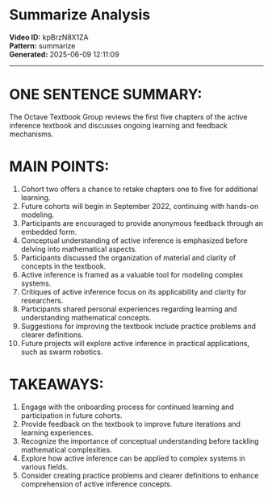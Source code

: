 # Summarize Analysis

**Video ID:** kpBrzN8X1ZA  
**Pattern:** summarize  
**Generated:** 2025-06-09 12:11:09  

---

# ONE SENTENCE SUMMARY:
The Octave Textbook Group reviews the first five chapters of the active inference textbook and discusses ongoing learning and feedback mechanisms.

# MAIN POINTS:
1. Cohort two offers a chance to retake chapters one to five for additional learning.
2. Future cohorts will begin in September 2022, continuing with hands-on modeling.
3. Participants are encouraged to provide anonymous feedback through an embedded form.
4. Conceptual understanding of active inference is emphasized before delving into mathematical aspects.
5. Participants discussed the organization of material and clarity of concepts in the textbook.
6. Active inference is framed as a valuable tool for modeling complex systems.
7. Critiques of active inference focus on its applicability and clarity for researchers.
8. Participants shared personal experiences regarding learning and understanding mathematical concepts.
9. Suggestions for improving the textbook include practice problems and clearer definitions.
10. Future projects will explore active inference in practical applications, such as swarm robotics.

# TAKEAWAYS:
1. Engage with the onboarding process for continued learning and participation in future cohorts.
2. Provide feedback on the textbook to improve future iterations and learning experiences.
3. Recognize the importance of conceptual understanding before tackling mathematical complexities.
4. Explore how active inference can be applied to complex systems in various fields.
5. Consider creating practice problems and clearer definitions to enhance comprehension of active inference concepts.
